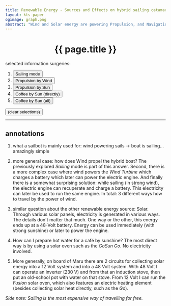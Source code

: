 ```yaml
---
title: Renewable Energy - Sources and Effects on hybrid sailing catamaran Maru
layout: kts-paper
ogimage: graph.png
abstract: "Wind and Solar energy are powering Propulsion, and Navigation and Cooking in various redundant ways - some more obvious than others."
---
```

<script src="/lib/graph.js" type="text/ecmascript"></script>
<script>
      var sdoc
      window.addEventListener("load", function()
      {
        sdoc = document.getElementById("graph_1").getSVGDocument()
      })

      function a0()
      {
        onpress( sdoc, "e"              )
        onpress( sdoc, "s"              )
        onclick( sdoc, "MARU-139"       )
      }
      function a1()
      {
        onpress( sdoc, "e"              )
        onclick( sdoc, "NAVIGARE-14"	)
        onclick( sdoc, "UNIVERSAL-23"	)
        onpress( sdoc, "j"              )
      }
      function a2()
      {
        onpress( sdoc, "e"		)
        onclick( sdoc, "NAVIGARE-14"	)
        onclick( sdoc, "UNIVERSAL-22"	)
        onpress( sdoc, "j"              )
      }
      function a3()
      {
        onpress( sdoc, "e"		)
        onclick( sdoc, "BOGOI-557"	)
        onclick( sdoc, "NAVIGARE-41"	)
        onpress( sdoc, "j"              )
      }
      function a4()
      {
        onpress( sdoc, "e"		)
        onclick( sdoc, "NAVIGARE-41"	)
        onclick( sdoc, "UNIVERSAL-22"	)
        onpress( sdoc, "j"              )
      }
      function e()
      {
        onpress( sdoc, "e"		)
      }
    </script>

# <center>{{ page.title }}</center>

<object class="clear" id="graph_1" width="100%" data="graph-local.svg" type="image/svg+xml" alt="knowledge map" ></object>


selected information surgeries:

1. <button onclick="a0()">Sailing mode</button>
2. <button onclick="a1()">Propulsion by Wind</button>
3. <button onclick="a2()">Propulsion by Sun</button>
4. <button onclick="a3()">Coffee by Sun (directly)</button>
5. <button onclick="a4()">Coffee by Sun (all)</button>

<button onclick="e()">(clear selections)</button>

---

## annotations

1. what a sailbot is mainly used for: wind powering sails -> boat is sailing... amazingly simple

2. more general case: how does Wind propel the hybrid boat? The previously explored *Sailing* mode is part of this answer. Second, there is a more complex case where wind powers the *Wind Turbine* which charges a battery which later can power the electric engine. And finally there is a somewhat surprising solution: while sailing (in strong wind), the electric engine can recuperate and charge a battery. This electricity can later be used to run the same engine. In total: 3 different ways how to travel by the power of wind.
3. similar question about the other renewable energy source: Solar. Through various solar panels, electricity is generated in various ways. The details don't matter that much. One way or the other, this energy ends up at a 48-Volt battery. Energy can be used immediately (with strong sunshine) or later to power the engine.
4. How can I prepare hot water for a café by sunshine? The most direct way is by using a solar oven such as the *GoSun Go*. No electricity involved.
5. More generally, on board of Maru there are 2 circuits for collecting solar energy into a 12 Volt system and into a 48 Volt system. With 48 Volt I can operate an inverter (230 V) and from that an induction stove, then put an old-school pot with water on that stove. From 12 Volt I can run the *Fusion* solar oven, which also features an electric heating element (besides collecting solar heat directly, such as the *Go*).



*Side note: Sailing is the most expensive way of travelling for free.*

